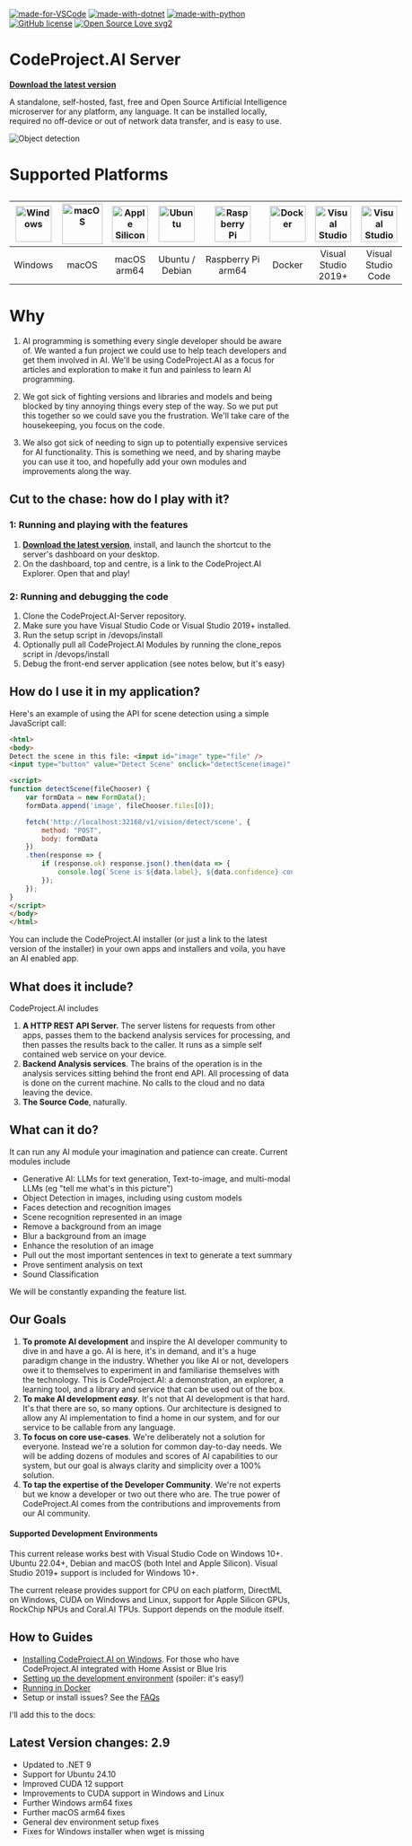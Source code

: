 [![made-for-VSCode](https://img.shields.io/badge/Made%20for-VSCode-1f425f.svg)](https://open.vscode.dev/codeproject/CodeProject.AI-Server/) [![made-with-dotnet](https://img.shields.io/badge/Made%20with-net9.0-blue)](https://dotnet.microsoft.com/) [![made-with-python](https://img.shields.io/badge/Made%20with-Python-orange)](https://www.python.org/) [![GitHub license](https://img.shields.io/badge/License-SSPL-green)](https://www.mongodb.com/licensing/server-side-public-license) [![Open Source Love svg2](https://badges.frapsoft.com/os/v2/open-source.svg?v=103)](https://github.com/ellerbrock/open-source-badges/)
<!--
&nbsp; &nbsp;

[![NVIDIA](https://img.shields.io/badge/NVIDIA-76B900?style=for-the-badge&logo=nvidia&logoColor=white)](https://nvidia.com)
[![Raspberry Pi](https://img.shields.io/badge/Raspberry%20Pi-A22846?style=for-the-badge&logo=Raspberry%20Pi&logoColor=white)](https://raspberrypi.com)
[![Apple Silicon](https://img.shields.io/badge/apple%20silicon-333333?style=for-the-badge&logo=apple&logoColor=white)](https://apple.com)
-->

# CodeProject.AI Server

 [**Download the latest version**](https://codeproject.github.io/codeproject.ai/latest.html)

A standalone, self-hosted, fast, free and Open Source Artificial Intelligence microserver for any 
platform, any language. It can be installed locally, required no off-device or out of network data
transfer, and is easy to use.

![Object detection](https://codeproject.github.io/codeproject.ai/img/DetectThings.png)

# Supported Platforms

<div style="width:75%;min-width:700px;margin:30px auto">

| <img src="https://codeproject.github.io/codeproject.ai/img/windows.svg" title="Windows" style="width:64px">  | <img src="https://codeproject.github.io/codeproject.ai/img/macos.svg" title="macOS" style="width:72px">  | <img src="https://codeproject.github.io/codeproject.ai/img/apple-silicon.svg" title="Apple Silicon" style="width:64px"> | <img src="https://codeproject.github.io/codeproject.ai/img/Ubuntu.svg" title="Ubuntu" style="width:64px">  | <img src="https://codeproject.github.io/codeproject.ai/img/RaspberryPi64.svg" title="Raspberry Pi arm64" style="width:64px"> | <img src="https://codeproject.github.io/codeproject.ai/img/docker.svg" title="Docker" style="width:64px">  |  <img src="https://codeproject.github.io/codeproject.ai/img/VisualStudio.svg" title="Visual Studio" style="width:64px">         |         <img src="https://codeproject.github.io/codeproject.ai/img/VisualStudioCode.svg" title="Visual Studio Code" style="width:64px">        |
| :------: |  :---: | :---------: | :-----: | :----: | :----: | :--------------------: | :-------------------: |
| Windows  | macOS  | macOS arm64 |  Ubuntu / Debian | Raspberry&nbsp;Pi arm64 |  Docker | Visual Studio<br>2019+ | Visual Studio<br>Code |

</div>


# Why

1. AI programming is something every single developer should be aware of. We wanted a fun project we could use to help teach developers and get them involved in AI. We'll be using CodeProject.AI as a focus for articles and exploration to make it fun and painless to learn AI programming.

3. We got sick of fighting versions and libraries and models and being blocked by tiny annoying things every step of the way. So we put put this together so we could save you the frustration. We'll take care of the housekeeping, you focus on the code.
  
2. We also got sick of needing to sign up to potentially expensive services for AI functionality. This  is something we need, and by sharing maybe you can use it too, and hopefully add your own modules and improvements along the way.

## Cut to the chase: how do I play with it?

### 1: Running and playing with the features

1. [**Download the latest version**](https://codeproject.github.io/codeproject.ai/latest.html), install, and launch the shortcut to the server's dashboard on your desktop.
2. On the dashboard, top and centre, is a link to the CodeProject.AI Explorer. Open that and play!

### 2: Running and debugging the code

1. Clone the CodeProject.AI-Server repository.
2. Make sure you have Visual Studio Code or Visual Studio 2019+ installed.
3. Run the setup script in /devops/install
4. Optionally pull all CodeProject.AI Modules by running the clone_repos script in /devops/install
5. Debug the front-end server application (see notes below, but it's easy)


## How do I use it in my application?

Here's an example of using the API for scene detection using a simple JavaScript call:

```html
<html>
<body>
Detect the scene in this file: <input id="image" type="file" />
<input type="button" value="Detect Scene" onclick="detectScene(image)" />

<script>
function detectScene(fileChooser) {
    var formData = new FormData();
    formData.append('image', fileChooser.files[0]);

    fetch('http://localhost:32168/v1/vision/detect/scene', {
        method: "POST",
        body: formData
    })
    .then(response => {
        if (response.ok) response.json().then(data => {
            console.log(`Scene is ${data.label}, ${data.confidence} confidence`)
        });
    });
}
</script>
</body>
</html>
```

You can include the CodeProject.AI installer (or just a link to the latest version of the installer) in your own apps and installers and voila, you have an AI enabled app.


## What does it include?

CodeProject.AI includes

1. **A HTTP REST API Server.** The server listens for requests from other apps, passes them to the backend analysis services for processing, and then passes the results back to the caller. It runs as a simple self contained web service on your device.
2. **Backend Analysis services**.  The brains of the operation is in the analysis services sitting behind the front end API. All processing of data is done on the current machine. No calls to the cloud and no data leaving the device.
3. **The Source Code**, naturally.

## What can it do?

It can run any AI module your imagination and patience can create. Current modules include

- Generative AI: LLMs for text generation, Text-to-image, and multi-modal LLMs (eg "tell me what's in this picture")
- Object Detection in images, including using custom models
- Faces detection and recognition images
- Scene recognition represented in an image
- Remove a background from an image
- Blur a background from an image
- Enhance the resolution of an image
- Pull out the most important sentences in text to generate a text summary
- Prove sentiment analysis on text
- Sound Classification

We will be constantly expanding the feature list.

## Our Goals

1. **To promote AI development** and inspire the AI developer community to dive in and have a go. AI is here, it's in demand, and it's a huge paradigm change in the industry. Whether you like AI or not, developers owe it to themselves to experiment in and familiarise themselves with the  technology. This is CodeProject.AI: a demonstration, an explorer, a learning tool, and a library and service that can be used out of the box.
2. **To make AI development *easy***. It's not that AI development is that hard. It's that there are so, so many options. Our architecture is designed to allow any AI implementation to find a home in our system, and for our service to be callable from any language.
3. **To focus on core use-cases**. We're deliberately not a solution for everyone. Instead we're a solution for common day-to-day needs. We will be adding dozens of modules and scores of AI capabilities to our system, but our goal is always clarity and simplicity over a 100% solution.
4. **To tap the expertise of the Developer Community**. We're not experts but we know a developer or two out there who are. The true power of CodeProject.AI comes from the contributions and improvements from our AI community.


#### Supported Development Environments

This current release works best with Visual Studio Code on Windows 10+. Ubuntu 22.04+, Debian and macOS (both Intel and Apple Silicon). Visual Studio 2019+ support is included for Windows 10+.

The current release provides support for CPU on each platform, DirectML on Windows, CUDA on Windows and Linux, support for Apple Silicon GPUs, RockChip NPUs and Coral.AI TPUs. Support depends on the module itself.


## How to Guides

 - [Installing CodeProject.AI on Windows](docs/Installing-on-Windows-11.md). For those who have CodeProject.AI integrated with Home Assist or Blue Iris
 - [Setting up the development environment](https://codeproject.github.io/codeproject.ai/devguide/install_dev.html) (spoiler: it's easy!)
 - [Running in Docker](https://codeproject.github.io/codeproject.ai/install/running_in_docker.html)
 - Setup or install issues? See the [FAQs](https://codeproject.github.io/codeproject.ai/faq/index.html)

I'll add this to the docs:

## Latest Version changes: 2.9

- Updated to .NET 9
- Support for Ubuntu 24.10
- Improved CUDA 12 support
- Improvements to CUDA support in Windows and Linux
- Further Windows arm64 fixes
- Further macOS arm64 fixes
- General dev environment setup fixes
- Fixes for Windows installer when wget is missing

